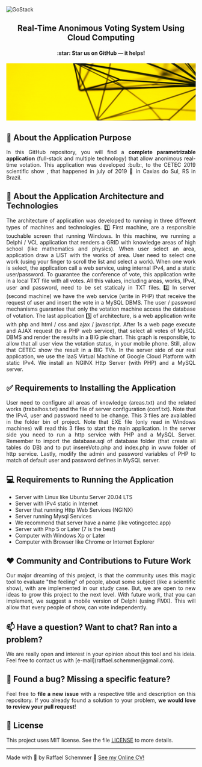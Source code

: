 <img alt="GoStack" src="https://s7.gifyu.com/images/banner1e0b6f65bf2500fd.gif" />

<div align="center">
  <h2>
    Real-Time Anonimous Voting System Using Cloud Computing
  </h2>
  <h4>
    :star: Star us on GitHub — it helps!
  </h4>
  

</div>
<img alt="GoStack" src="https://github.com/RaffaelSchemmer/SistemaVotacaoMostraCetec/blob/master/vote.gif" />


## 🧿 About the Application Purpose
<div align="justify">
  In this GitHub repository, you will find a <b>complete parametrizable application</b> (full-stack and multiple technology) that allow anonimous real-time votation. This application was developed :bulb:, to the CETEC 2019 scientific show , that happened in july of 2019 📅 in Caxias do Sul, RS in Brazil. 
</div>

## :rocket: About the Application Architecture and Technologies
<div align="justify">
The architecture of application was developed to running in three different types of machines and technologies. 1️⃣ First machine, are a responsible touchable screen that running Windows. In this machine, we running a Delphi / VCL application that renders a GRID with knowledge areas of high school (like mathematics and physics). When user select an area, application draw a LIST with the works of area. User need to select one work (using your finger to scroll the list and select a work). When one work is select, the application call a web service, using internal IPv4, and a static user/password. To guarantee the conference of vote, this application write in a local TXT file with all votes. All this values, including areas, works, IPv4, user and password, need to be set staticaly in TXT files.  2️⃣ In server (second machine) we have the web service (write in PHP) that receive the request of user and insert the vote in a MySQL DBMS. The user / password mechanisms guarantee that only the votation machine access the database of votation. The last application 3️⃣ of architecture, is a web application write with php and html / css and ajax / javascript. After 1s a web page execute and AJAX request (to a PHP web service), that select all votes of MySQL DBMS and render the results in a BIG pie chart. This graph is responsible, to allow that all user view the votation status, in your mobile phone. Still, allow that CETEC show the result in a BIG TVs. In the server side of our real application, we use the IaaS Virtual Machine of Google Cloud Platform with static IPv4. We install an NGINX Http Server (with PHP) and a MySQL server.
</div>

## ✅ Requirements to Installing the Application
<div align="justify">
User need to configure all areas of knowledge (areas.txt) and the related works (trabalhos.txt) and the file of server configuration (conf.txt). Note that the IPv4, user and password need to be change. This 3 files are availabled in the folder bin of project. Note that EXE file (only read in Windows machines) will read this 3 files to start the main application. In the server side you need to run a http service with PHP and a MySQL Server. Remember to import the database.sql  of database folder (that create all tables do DB) and to put insereVoto.php and index.php in www folder of http service. Lastly, modify the admin and password variables of PHP to match of default user and password defines in MySQL server.

</div>

## 💻 Requirements to Running the Application

- Server with Linux like Ubuntu Server 20.04 LTS
- Server with IPv4 static in Internet
- Server that running Http Web Services (NGINX)
- Server running Mysql Services
- We recommend that server have a name (like votingcetec.app)
- Server with Php 5 or Later (7 is the best)
- Computer with Windows Xp or Later
- Computer with Browser like Chrome or Internet Explorer

## ❤️ Community and Contributions to Future Work
<div align="justify">
Our major dreaming of this project, is that the community uses this magic tool to evaluate "the feeling" of people, about some subject (like a scientific show), with are implemented in our study case. But, we are open to new ideas to grow this project to the next level. With future work, that you can implement, we suggest a mobile version of Delphi (using FMX). This will allow that every people of show, can vote independently.
</div>

## 📫 Have a question? Want to chat? Ran into a problem?
<div align="justify">
We are really open and interest in your opinion about this tool and his ideia. Feel free to contact us with [e-mail](raffael.schemmer@gmail.com).
</div>

## 🤝 Found a bug? Missing a specific feature?
<div align="justify">
Feel free to <b>file a new issue</b> with a respective title and description on this repository. If you already found a solution to your problem, <b>we would love to review your pull request</b>!
</div>

## 📘 License

This project uses MIT license. See the file [LICENSE](LICENSE) to more details.

---

Made with 💜 by Raffael Schemmer :wave: [See my Online CV!](https://www.raffael.dev)
